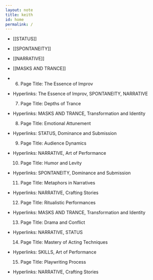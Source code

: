 ```yaml
---
layout: note
title: keith
id: home
permalink: /
---
```


- [[STATUS]]
- [[SPONTANEITY]]
- [[NARRATIVE]]
- [[MASKS AND TRANCE]]
- 6. Page Title: The Essence of Improv
- Hyperlinks: The Essence of Improv, SPONTANEITY, NARRATIVE
  
  7. Page Title: Depths of Trance
- Hyperlinks: MASKS AND TRANCE, Transformation and Identity
  
  8. Page Title: Emotional Attunement
- Hyperlinks: STATUS, Dominance and Submission
  
  9. Page Title: Audience Dynamics
- Hyperlinks: NARRATIVE, Art of Performance
  
  10. Page Title: Humor and Levity
- Hyperlinks: SPONTANEITY, Dominance and Submission
  
  11. Page Title: Metaphors in Narratives
- Hyperlinks: NARRATIVE, Crafting Stories
  
  12. Page Title: Ritualistic Performances
- Hyperlinks: MASKS AND TRANCE, Transformation and Identity
  
  13. Page Title: Drama and Conflict
- Hyperlinks: NARRATIVE, STATUS
  
  14. Page Title: Mastery of Acting Techniques
- Hyperlinks: SKILLS, Art of Performance
  
  15. Page Title: Playwriting Process
- Hyperlinks: NARRATIVE, Crafting Stories